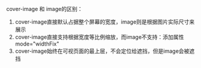 cover-image 和 image的区别：
1. cover-image直接默认占据整个屏幕的宽度，image则是根据图片实际尺寸来展示
2. cover-image直接支持根据宽度等比例缩放，而image不支持：添加属性mode="widthFix"
3. cover-image始终在可视页面的最上层，不会定位给遮挡，但是image会被遮挡
